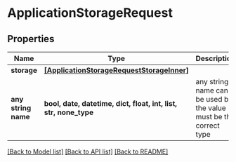 # ApplicationStorageRequest


## Properties
Name | Type | Description | Notes
------------ | ------------- | ------------- | -------------
**storage** | [**[ApplicationStorageRequestStorageInner]**](ApplicationStorageRequestStorageInner.md) |  | [optional] 
**any string name** | **bool, date, datetime, dict, float, int, list, str, none_type** | any string name can be used but the value must be the correct type | [optional]

[[Back to Model list]](../README.md#documentation-for-models) [[Back to API list]](../README.md#documentation-for-api-endpoints) [[Back to README]](../README.md)


